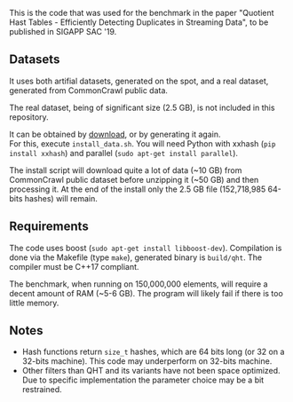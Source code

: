 This is the code that was used for the benchmark in the paper "Quotient Hast Tables - Efficiently Detecting Duplicates in Streaming Data", to be published in SIGAPP SAC '19.

## Datasets

It uses both artifial datasets, generated on the spot, and a real dataset, generated from CommonCrawl public data.

The real dataset, being of significant size (2.5 GB), is not included in this repository.

It can be obtained by [download](https://drive.google.com/file/d/1p52hPMl-HTpVZHwhRU54jy5OEFvFC3Sh/view?usp=sharing), or by generating it again.  
For this, execute `install_data.sh`. You will need Python with xxhash (`pip install xxhash`) and parallel (`sudo apt-get install parallel`).

The install script will download quite a lot of data (~10 GB) from CommonCrawl public dataset before unzipping it (~50 GB) and then processing it. At the end of the install only the 2.5 GB file (152,718,985 64-bits hashes) will remain.

## Requirements

The code uses boost (`sudo apt-get install libboost-dev`). Compilation is done via the Makefile (type `make`), generated binary is `build/qht`. The compiler must be C++17 compliant.

The benchmark, when running on 150,000,000 elements, will require a decent amount of RAM (~5-6 GB). The program will likely fail if there is too little memory.

## Notes

* Hash functions return `size_t` hashes, which are 64 bits long (or 32 on a 32-bits machine). This code may underperform on 32-bits machine.
* Other filters than QHT and its variants have not been space optimized. Due to specific implementation the parameter choice may be a bit restrained.

